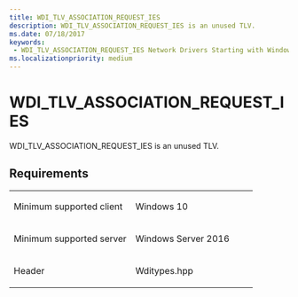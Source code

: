 ```yaml
---
title: WDI_TLV_ASSOCIATION_REQUEST_IES
description: WDI_TLV_ASSOCIATION_REQUEST_IES is an unused TLV.
ms.date: 07/18/2017
keywords:
 - WDI_TLV_ASSOCIATION_REQUEST_IES Network Drivers Starting with Windows Vista
ms.localizationpriority: medium
---
```


# WDI\_TLV\_ASSOCIATION\_REQUEST\_IES


WDI\_TLV\_ASSOCIATION\_REQUEST\_IES is an unused TLV.

Requirements
------------

<table>
<colgroup>
<col width="50%" />
<col width="50%" />
</colgroup>
<tbody>
<tr class="odd">
<td><p>Minimum supported client</p></td>
<td><p>Windows 10</p></td>
</tr>
<tr class="even">
<td><p>Minimum supported server</p></td>
<td><p>Windows Server 2016</p></td>
</tr>
<tr class="odd">
<td><p>Header</p></td>
<td>Wditypes.hpp</td>
</tr>
</tbody>
</table>

 

 




